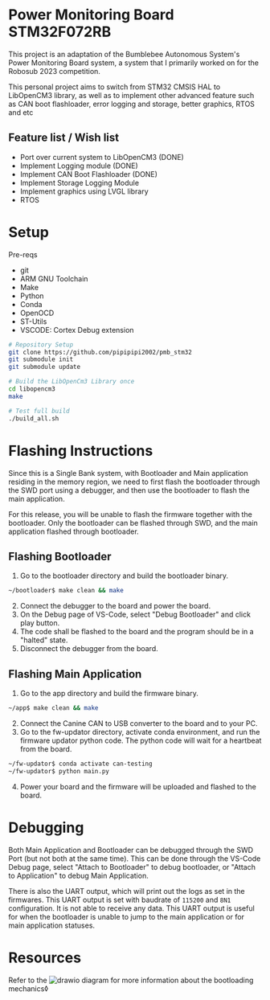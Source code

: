 # Power Monitoring Board STM32F072RB
This project is an adaptation of the Bumblebee Autonomous System's Power Monitoring Board system, a system that I primarily worked on for the Robosub 2023 competition.

This personal project aims to switch from STM32 CMSIS HAL to LibOpenCM3 library, as well as to implement other advanced feature such as CAN boot flashloader, error logging and storage, better graphics, RTOS and etc

## Feature list / Wish list
- Port over current system to LibOpenCM3 (DONE)
- Implement Logging module (DONE) 
- Implement CAN Boot Flashloader (DONE)
- Implement Storage Logging Module
- Implement graphics using LVGL library
- RTOS

# Setup
Pre-reqs
- git
- ARM GNU Toolchain
- Make
- Python
- Conda
- OpenOCD
- ST-Utils
- VSCODE: Cortex Debug extension

```bash
# Repository Setup
git clone https://github.com/pipipipi2002/pmb_stm32
git submodule init
git submodule update

# Build the LibOpenCm3 Library once
cd libopencm3
make

# Test full build
./build_all.sh
```

# Flashing Instructions
Since this is a Single Bank system, with Bootloader and Main application residing in the memory region, we need to first flash the bootloader through the SWD port using a debugger, and then use the bootloader to flash the main application.

For this release, you will be unable to flash the firmware together with the bootloader. Only the bootloader can be flashed through SWD, and the main application flashed through bootloader.

## Flashing Bootloader
1. Go to the bootloader directory and build the bootloader binary.
```bash
~/bootloader$ make clean && make 
```
2. Connect the debugger to the board and power the board.
3. On the Debug page of VS-Code, select "Debug Bootloader" and click play button.
4. The code shall be flashed to the board and the program should be in a "halted" state.
5. Disconnect the debugger from the board.

## Flashing Main Application 
1. Go to the app directory and build the firmware binary.
```bash
~/app$ make clean && make
```
2. Connect the Canine CAN to USB converter to the board and to your PC.
3. Go to the fw-updator directory, activate conda environment, and run the firmware updator python code. The python code will wait for a heartbeat from the board. 
```bash
~/fw-updator$ conda activate can-testing
~/fw-updator$ python main.py
```
4. Power your board and the firmware will be uploaded and flashed to the board.

# Debugging
Both Main Application and Bootloader can be debugged through the SWD Port (but not both at the same time). This can be done through the VS-Code Debug page, select "Attach to Bootloader" to debug bootloader, or "Attach to Application" to debug Main Application.

There is also the UART output, which will print out the logs as set in the firmwares. This UART output is set with baudrate of `115200` and `8N1` configuration. It is not able to receive any data. This UART output is useful for when the bootloader is unable to jump to the main application or for main application statuses.

# Resources
Refer to the ![drawio](https://app.diagrams.net/#G1f-3hg4P5fgFP96kJSaKQO0dy9FH2EILR) diagram for more information about the bootloading mechanics◊